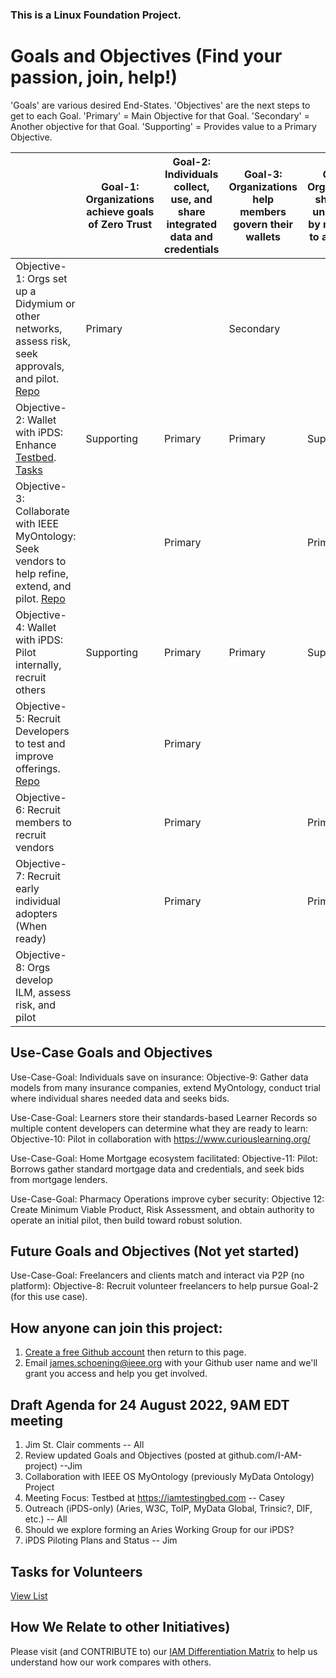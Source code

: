 ### This is a Linux Foundation Project. 
# Goals and Objectives (Find your passion, join, help!)
'Goals' are various desired End-States.   'Objectives' are the next steps to get to each Goal. 'Primary' = Main Objective for that Goal. 'Secondary' = Another objective for that Goal.  'Supporting' = Provides value to a Primary Objective.

|  | Goal-1: Organizations achieve goals of Zero Trust | Goal-2: Individuals collect, use, and share integrated data and credentials  |Goal-3: Organizations help members govern their wallets | Goal-4: Organizations share their unique data by mapping it to a standard  | Goal-5: Organizations implement Identity Lifecycle Management (ILM)|
| ----------------------------- | -------------| ----------|  ----------| ----------| ----------|
| Objective-1: Orgs set up a Didymium or other networks, assess risk, seek approvals, and pilot.  [Repo](https://github.com/I-AM-project/bbu-gf) | Primary |  | Secondary ||
| Objective-2: Wallet with iPDS: Enhance [Testbed](https://iamtestingbed.com/).  [  Tasks](https://github.com/I-AM-project/tasks-for-volunteers/tree/main/Aries-Personal-Data-Store)| Supporting | Primary |Primary | Supporting |
| Objective-3: Collaborate with IEEE MyOntology: Seek vendors to help refine, extend, and pilot. [Repo](https://opensource.ieee.org/myontology-group)   |    | Primary |         |Primary ||
| Objective-4: Wallet with iPDS: Pilot internally, recruit others|  Supporting | Primary | Primary  | Supporting |   |
| Objective-5: Recruit Developers to test and improve offerings. [Repo](https://github.com/I-AM-project/keri-resources)       |   |Primary |
|Objective-6: Recruit members to recruit vendors ||Primary||Primary |
|Objective-7: Recruit early individual adopters (When ready)||Primary ||Primary| |
|Objective-8: Orgs develop ILM, assess risk, and pilot |||||Primary|

## Use-Case Goals and Objectives

Use-Case-Goal: Individuals save on insurance: Objective-9: Gather data models from many insurance companies, extend MyOntology, conduct trial where individual shares needed data and seeks bids. 

Use-Case-Goal: Learners store their standards-based Learner Records so multiple content developers can determine what they are ready to learn:  Objective-10: Pilot in collaboration with https://www.curiouslearning.org/ 

Use-Case-Goal: Home Mortgage ecosystem facilitated: Objective-11: Pilot: Borrows gather standard mortgage data and credentials, and seek bids from mortgage lenders.  

Use-Case-Goal: Pharmacy Operations improve cyber security: Objective 12: Create Minimum Viable Product, Risk Assessment, and obtain authority to operate an initial pilot, then build toward robust solution. 
## Future Goals and Objectives (Not yet started)
Use-Case-Goal: Freelancers and clients match and interact via P2P (no platform): Objective-8: Recruit volunteer freelancers to help pursue Goal-2 (for this use case).

## How anyone can join this project:  
1. [Create a free Github account](https://github.com) then return to this page.
2. Email james.schoening@ieee.org with your Github user name and we'll grant you access and help you get involved.     

## Draft Agenda for 24 August 2022, 9AM EDT meeting  

1. Jim St. Clair comments -- All
2. Review updated Goals and Objectives (posted at github.com/I-AM-project) --Jim
3. Collaboration with IEEE OS MyOntology (previously MyData Ontology) Project
4. Meeting Focus: Testbed at https://iamtestingbed.com -- Casey
5. Outreach (iPDS-only) (Aries, W3C, ToIP, MyData Global, Trinsic?, DIF, etc.)  -- All
6. Should we explore forming an Aries Working Group for our iPDS? 
7. iPDS Piloting Plans and Status -- Jim
 

  
## Tasks for Volunteers

[View List](https://github.com/I-AM-project/tasks-for-volunteers)

 

## How We Relate to other Initiatives)
Please visit (and CONTRIBUTE to) our [IAM Differentiation Matrix](https://docs.google.com/spreadsheets/d/160XP7o7k9FFyaFKeGaJFUj2zm7mz8xYUQI1lAVarrC0) to help us understand how our work compares with others.  
